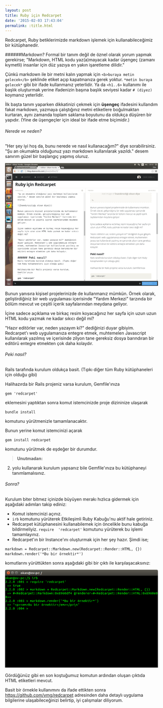 ```yaml
---
layout: post
title: Ruby için Redcarpet
date: '2015-02-03 17:43:04'
permalink: :title.html
---
```


Redcarpet, Ruby betiklerimizde markdown işlemek için kullanabileceğimiz bir kütüphanedir.

######Markdown?
Formal bir tanım değil de öznel olarak yorum yapmak gerekirse; "Markdown, HTML kodu yaz(a)mayacak kadar üşengeç (zamanı kıymetli) insanlar için düz yazıya en yakın işaretleme dilidir."
<!--more-->

Çünkü markdown ile bir metni kalın yapmak için `<b>buraya metin gelecek</b>` şeklinde etiket açıp kapatmanıza gerek yoktur. `*metin buraya gelecek*` gibi bir ifade kullanmanız yeterlidir. Ya da `<h1..6>` kullanımı ile başlık oluşturmak yerine ifadenizin başına başlık seviyesi kadar `# (diyez)` koymanız yeterlidir.

İlk başta tanım yaparken dikkatinizi çekmek için **üşengeç** ifadesini kullandım fakat markdown, yazmaya çalıştığınız metni etiketlere boğulmaktan kurtaran, aynı zamanda toplam saklama boyutunu da oldukça düşüren bir yapıdır. (Yine de üşengeçler için ideal bir ifade etme biçimidir.)

###### Nerede ve neden?
"Her şey iyi hoş da, bunu nerede ve nasıl kullanacağım?" diye sorabilirsiniz.
"Şu an okumakta olduğunuz yazı markdown kullanılarak yazıldı." desem sanırım güzel bir başlangıç yapmış oluruz.

![İnandırıcılığı olsun diye](/img/posts/Screenshot-from-2015-02-03-20-42-41.png)

Bunun yanısıra kişisel projelerinizde de kullanmanız mümkün. Örnek olarak, geliştirdiğiniz bir web uygulaması içerisinde "Yardım Merkezi" tarzında bir bölüm mevcut ve çeşitli içerik sayfalarından meydana geliyor.

İçine sadece açıklama ve birkaç resim koyacağınız her sayfa için uzun uzun HTML kodu yazmak ne kadar sıkıcı değil mi?

"Hazır editörler var, neden yazayım ki?" dediğinizi duyar gibiyim. Redcarpet'ı web uygulamanıza entegre etmek, muhtemelen Javascript kullanılarak yazılmış ve içerisinde zilyon tane gereksiz dosya barındıran bir editörü entegre etmekten çok daha kolaydır.

###### Peki nasıl?
Rails tarafında kurulum oldukça basit. (Tıpkı diğer tüm Ruby kütüphaneleri için olduğu gibi)

Halihazırda bir Rails projeniz varsa kurulum, Gemfile'ınıza
```
gem 'redcarpet'
```
eklemesini yaptıktan sonra komut istemcinizde proje dizininize ulaşarak

```
bundle install
```
komutunu yürütmenizle tamamlanacaktır.

Bunun yerine komut istemcinizi açarak
```
gem install redcarpet
```
komutunu yürütmek de eşdeğer bir durumdur.

> **Unutmadan:**
2. yolu kullanarak kurulum yapsanız bile Gemfile'ınıza bu kütüphaneyi tanımlamalısınız.


###### Sonra?
Kurulum biter bitmez içinizde büyüyen merakı hızlıca gidermek için aşağıdaki adımları takip ediniz:

* Komut istemcinizi açınız.
* `irb` komutunu yürüterek Etkileşimli Ruby Kabuğu'nu aktif hale getiriniz.
* Redcarpet kütüphanesini kullanabilemek için öncelikle bunu kabuğa bildirmeliyiz. `require  'redcarpet'` komutunu yürüterek bu işlemi tamamlayınız.
* Redcarpet'ın bir Instance'ını oluşturmak için her şey hazır. Şimdi ise;

```
markdown = Redcarpet::Markdown.new(Redcarpet::Render::HTML, {})
markdown.render('*Bu bir örnektir*')
```
komutlarını yürüttükten sonra aşağıdaki gibi bir çıktı ile karşılaşacaksınız:

![](/img/posts/Screenshot-from-2015-02-03-20-36-16.png)

Gördüğünüz gibi en son koştuğumuz komutun ardından oluşan çıktıda HTML etiketleri mevcut.

Basit bir örnekle kullanımını da ifade ettikten sonra https://github.com/vmg/redcarpet adresinden daha detaylı uygulama bilgilerine ulaşabileceğinizi belirtip, iyi çalışmalar diliyorum.
